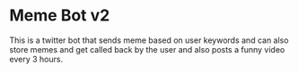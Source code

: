 # Meme Bot v2
This is a twitter bot that sends meme based on user keywords and can also store memes and get called back by the user and also posts a funny video every 3 hours.